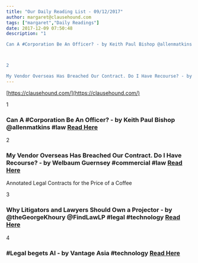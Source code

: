 ```yaml
---
title: "Our Daily Reading List - 09/12/2017"
author: margaret@clausehound.com
tags: ["margaret","Daily Readings"]
date: 2017-12-09 07:50:48
description: "1

Can A #Corporation Be An Officer? - by Keith Paul Bishop @allenmatkins #law Read Here



2

My Vendor Overseas Has Breached Our Contract. Do I Have Recourse? - by Welbaum Guernsey #commercial #law..."
---
```


[https://clausehound.com/](https://clausehound.com/)

1

### Can A #Corporation Be An Officer? - by Keith Paul Bishop @allenmatkins #law [Read Here](https://goo.gl/NksbR5)

2

### My Vendor Overseas Has Breached Our Contract. Do I Have Recourse? - by Welbaum Guernsey #commercial #law [Read Here](https://goo.gl/QN3N7K)

Annotated Legal Contracts
for the Price of a Coffee

3

### Why Litigators and Lawyers Should Own a Projector - by @theGeorgeKhoury @FindLawLP #legal #technology [Read Here](https://goo.gl/T8ZdP9)

4

### #Legal begets AI - by Vantage Asia #technology [Read Here](https://goo.gl/qatUfz)